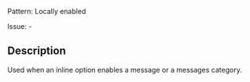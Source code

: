 Pattern: Locally enabled

Issue: -

## Description

Used when an inline option enables a message or a messages category.
